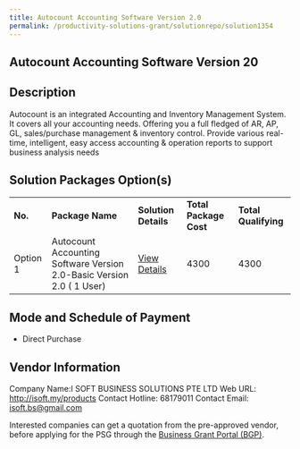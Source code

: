 ```yaml
---
title: Autocount Accounting Software Version 2.0
permalink: /productivity-solutions-grant/solutionrepo/solution1354
---
```


## Autocount Accounting Software Version 20

## Description

Autocount is an integrated Accounting and Inventory Management System. It covers all your accounting needs. Offering you a full fledged of AR, AP, GL, sales/purchase management & inventory control. Provide various real-time, intelligent, easy access accounting & operation reports to support business analysis needs

## Solution Packages Option(s)

<table>
<tr>
<td><b>No.</b></td>
<td><b>Package Name</b></td>
<td><b>Solution Details</b></td>
<td><b>Total Package Cost</b></td>
<td><b>Total Qualifying</b></td>
</tr>
<tr>
<td>Option 1</td>
<td>Autocount Accounting Software Version 2.0-Basic Version 2.0 ( 1 User)</td>
<td><a href='https://www.gobusiness.gov.sg/images/psg/DesensitisedISOFT_Annex_3CRwef12August2021-_Part_1.pdf'>View Details</a></td>
<td>4300</td>
<td>4300</td>
</tr>
</table>

## Mode and Schedule of Payment

 - Direct Purchase

## Vendor Information

 Company Name:I SOFT BUSINESS SOLUTIONS PTE LTD 
Web URL: http://isoft.my/products 
Contact Hotline: 68179011 
Contact Email: isoft.bs@gmail.com 


Interested companies can get a quotation from the pre-approved vendor, before applying for the PSG through the <a href='https://www.businessgrants.gov.sg/'>Business Grant Portal (BGP)</a>.

<script src="/jquery/resize-tables.js"></script>

